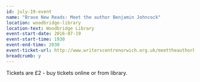 ```yaml
---
id: july-19-event
name: "Brave New Reads: Meet the author Benjamin Johncock"
location: woodbridge-library
location-text: Woodbridge Library
event-start-date: 2016-07-19
event-start-time: 1930
event-end-time: 2030
event-ticket-url: http://www.writerscentrenorwich.org.uk/meettheauthorbenjaminjohncock2.aspx
breadcrumb: y
---
```

Tickets are £2 - buy tickets online or from library.
